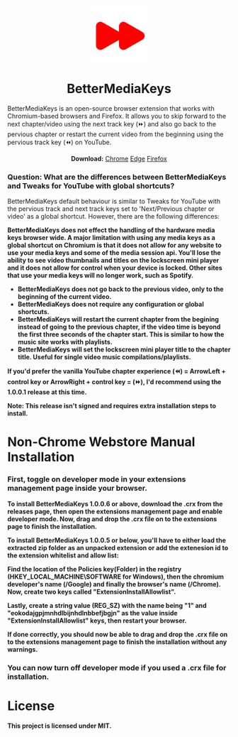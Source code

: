 <p align="center">
  <a href="https://github.com/TroyWarez/BetterMediaKeys"><img src="/BetterMediaKeys/icons/icon128.png" alt="Logo"></img></a>
</p>

<h1 align="center">BetterMediaKeys</h1>
<p>
BetterMediaKeys is an open-source browser extension that works with Chromium-based browsers and Firefox. It allows you to skip forward to the next chapter/video using the next track key (⏩) and also go back to the pervious chapter or restart the current video from the beginning using the pervious track key (⏪) on YouTube.
</p>

<p align="center">
  <b>Download:</b>
  <a href="https://chromewebstore.google.com/detail/hgkdlkhheakimlklkhaokglbgokjplaj">Chrome</a>
  <a href="https://microsoftedge.microsoft.com/addons/detail/bettermediakeys/cnmnmildigcbajiojdonmiaafacbcaoi">Edge</a>
  <a href="https://addons.mozilla.org/en-CA/firefox/addon/better-media-keys-for-youtube/">Firefox</a>
</p>

### Question: What are the differences between BetterMediaKeys and Tweaks for YouTube with global shortcuts?
BetterMediaKeys default behaviour is similar to Tweaks for YouTube with the pervious track and next track keys set to 'Next/Previous chapter or video' as a global shortcut. However, there are the following differences:

<b>BetterMediaKeys does not effect the handling of the hardware media keys browser wide. A major limitation with using any media keys as a global shortcut on Chromium is that it does not allow for any website to use your media keys and some of the media session api. You'll lose the ability to see video thumbnails and titles on the lockscreen mini player and it does not allow for control when your device is locked. Other sites that use your media keys will no longer work, such as Spotify.<b>
- BetterMediaKeys does not go back to the previous video, only to the beginning of the current video.
- BetterMediaKeys does not require any configuration or global shortcuts.
- BetterMediaKeys will restart the current chapter from the begining instead of going to the previous chapter, if the video time is beyond the first three seconds of the chapter start. This is similar to how the music site works with playlists.
- BetterMediaKeys will set the lockscreen mini player title to the chapter title. Useful for single video music compilations/playlists.


If you'd prefer the vanilla YouTube chapter experience (⏪) = ArrowLeft + control key or ArrowRight + control key = (⏩), I'd recommend using the 1.0.0.1 release at this time.

Note: This release isn't signed and requires extra installation steps to install.

# Non-Chrome Webstore Manual Installation

### First, toggle on developer mode in your extensions management page inside your browser.

To install BetterMediaKeys 1.0.0.6 or above, download the .crx from the releases page, then open the extensions management page and enable developer mode. Now, drag and drop the .crx file on to the extensions page to finish the installation.

To install BetterMediaKeys 1.0.0.5 or below, you'll have to either load the extracted zip folder as an unpacked extension or add the extenesion id to the extension whitelist and allow list: 

Find the location of the Policies key(Folder) in the registry (HKEY_LOCAL_MACHINE\SOFTWARE for Windows), then the chromium developer's name (/Google) and finally the browser's name (/Chrome). Now, create two keys called "ExtensionInstallAllowlist".

Lastly, create a string value (REG_SZ) with the name being "1" and "eokodajgpjmnhdlbijnhdlnbbefjbgjn" as the value inside "ExtensionInstallAllowlist" keys, then restart your browser.

If done correctly, you should now be able to drag and drop the .crx file on to the extensions management page to finish the installation without any warnings.

### You can now turn off developer mode if you used a .crx file for installation.

# License

This project is licensed under MIT.
